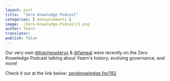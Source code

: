 ```yaml
---
layout: post
title:  "Zero Knowledge Podcast"
categories: [ Announcements ]
image: ./Zero-Knowledge-Podcast/1.png
author: Yearn
translator:
publish: false
---
```


Our very own [@tracheopteryx](https://twitter.com/tracheopteryx) & [@fameal](https://twitter.com/fameal) were recently on the Zero Knowledge Podcast talking about Yearn's history, evolving governance, and more!

Check it out at the link below:
[zeroknowledge.fm/192](https://www.zeroknowledge.fm/192)
